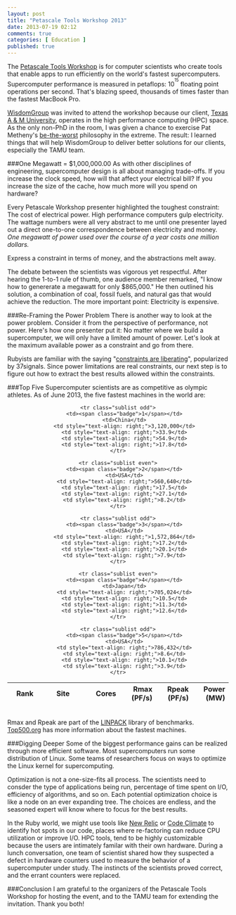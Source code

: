 ```yaml
---
layout: post
title: "Petascale Tools Workshop 2013"
date: 2013-07-19 02:12
comments: true
categories: [ Education ]
published: true
---
```

The [Petascale Tools Workshop](http://www.paradyn.org/CSCADS2013/index.html) is for computer scientists who create tools that enable apps to run efficiently on the world's fastest supercomputers. Supercomputer performance is measured in petaflops: 10<sup><sup>15</sup></sup> floating point operations per second. That's blazing speed, thousands of times faster than the fastest MacBook Pro. 
<!--more-->
[WisdomGroup](http://WisdomGroup.com) was invited to attend the workshop because our client, [Texas A & M University](http://www.wisdomgroup.com/case-studies/texas-am-university/), operates in the high performance computing (HPC) space. As the only non-PhD in the room, I was given a chance to exercise Pat Metheny's [be-the-worst](/blog/2013/07/17/pat-metheny-be-the-worst/) philosophy in the extreme. The result: I learned things that will help WisdomGroup to deliver better solutions for our clients, especially the TAMU team. 

###One Megawatt = $1,000,000.00
As with other disciplines of engineering, supercomputer design is all about managing trade-offs. If you increase the clock speed, how will that affect your electrical bill? If you increase the size of the cache, how much more will you spend on hardware?

Every Petascale Workshop presenter highlighted the toughest constraint: The cost of electrical power. High performance computers gulp electricity. The wattage numbers were all very abstract to me until one presenter layed out a direct one-to-one correspondence between electricity and money. _One megawatt of power used over the course of a year costs one million dollars._

Express a constraint in terms of money, and the abstractions melt away.

The debate between the scientists was vigorous yet respectful. After hearing the 1-to-1 rule of thumb, one audience member remarked, "I know how to genererate a megawatt for only $865,000." He then outlined his solution, a combination of coal, fossil fuels, and natural gas that would achieve the reduction. The more important point: Electricity is expensive.

###Re-Framing the Power Problem
There is another way to look at the power problem. Consider it from the perspective of performance, not power. Here's how one presenter put it: No matter where we build a supercomputer, we will only have a limited amount of power. Let's look at the maximum available power as a constraint and go from there.

Rubyists are familiar with the saying &#34;[constraints are liberating](http://gettingreal.37signals.com/ch03_Embrace_Constraints.php)&#34;, popularized by 37signals. Since power limitations are real constraints, our next step is to figure out how to extract the best results allowed within the constraints.

###Top Five
Supercomputer scientists are as competitive as olympic athletes. As of June 2013, the five fastest machines in the world are:

<center>
<table class="table table-condensed">
	<thead>
	<tr>
		<th width="75">Rank</th>
		<th width="100">Site</th>
		<th width="75" style="text-align: right;">Cores</th>
		<th width="75" style="text-align: right;">Rmax (PF/s)</th>
		<th width="75" style="text-align: right;">Rpeak (PF/s)</th>
		<th width="75" style="text-align: right;">Power (MW)</th>
	</tr>
	</thead>

	<tr class="sublist odd">
		<td><span class="badge">1</span></td>
		<td>China</td>
		<td style="text-align: right;">3,120,000</td>
		<td style="text-align: right;">33.9</td>
		<td style="text-align: right;">54.9</td>
		<td style="text-align: right;">17.8</td>
	</tr>

	<tr class="sublist even">
		<td><span class="badge">2</span></td>
		<td>USA</td>
		<td style="text-align: right;">560,640</td>
		<td style="text-align: right;">17.5</td>
		<td style="text-align: right;">27.1</td>
		<td style="text-align: right;">8.2</td>
	</tr>

	<tr class="sublist odd">
		<td><span class="badge">3</span></td>
		<td>USA</td>
		<td style="text-align: right;">1,572,864</td>
		<td style="text-align: right;">17.2</td>
		<td style="text-align: right;">20.1</td>
		<td style="text-align: right;">7.9</td>
	</tr>

	<tr class="sublist even">
		<td><span class="badge">4</span></td>
		<td>Japan</td>
		<td style="text-align: right;">705,024</td>
		<td style="text-align: right;">10.5</td>
		<td style="text-align: right;">11.3</td>
		<td style="text-align: right;">12.6</td>
	</tr>

	<tr class="sublist odd">
		<td><span class="badge">5</span></td>
		<td>USA</td>
		<td style="text-align: right;">786,432</td>
		<td style="text-align: right;">8.6</td>
		<td style="text-align: right;">10.1</td>
		<td style="text-align: right;">3.9</td>
	</tr>
</table>
</center>

&nbsp;<br/>
Rmax and Rpeak are part of the [LINPACK](http://en.wikipedia.org/wiki/LINPACK_benchmarks) library of benchmarks. [Top500.org](http://top500.org) has more information about the fastest
machines.

###Digging Deeper
Some of the biggest performance gains can be realized through more efficient software. Most supercomputers run some distribution of Linux. Some teams of researchers focus on ways to optimize the Linux kernel for supercomputing.

Optimization is not a one-size-fits all process. The scientists need to consder the type of applications being run, percentage of time spent on I/O, efficiency of algorithms, and so on. Each potential optimization choice is like a node on an ever expanding tree. The choices are endless, and the seasoned expert will know where to focus for the best results.

In the Ruby world, we might use tools like [New Relic](http://newrelic.com) or [Code Climate](http://codeclimate.com) to identify hot spots in our code, places where re-factoring can reduce CPU utilization or improve I/O. HPC tools, tend to be highly customizable because the users are intimately familar with their own hardware. During a lunch conversation, one team of scientist shared how they suspected a defect in hardware counters used to measure the behavior of a supercomputer under study. The instincts of the scientists proved correct, and the errant counters were replaced.

###Conclusion
I am grateful to the organizers of the Petascale Tools Workshop for hosting the event, and to the TAMU team for extending the invitation. Thank you both!

